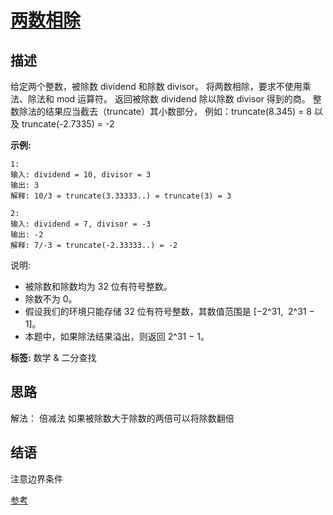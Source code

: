 # [ 两数相除 ][title]

## 描述
给定两个整数，被除数 dividend 和除数 divisor。
将两数相除，要求不使用乘法、除法和 mod 运算符。
返回被除数 dividend 除以除数 divisor 得到的商。
整数除法的结果应当截去（truncate）其小数部分，
例如：truncate(8.345) = 8 以及 truncate(-2.7335) = -2



**示例:**
```
1:
输入: dividend = 10, divisor = 3
输出: 3
解释: 10/3 = truncate(3.33333..) = truncate(3) = 3

2:
输入: dividend = 7, divisor = -3
输出: -2
解释: 7/-3 = truncate(-2.33333..) = -2

```

说明:
 + 被除数和除数均为 32 位有符号整数。
 + 除数不为 0。
 + 假设我们的环境只能存储 32 位有符号整数，其数值范围是 [−2^31,  2^31 − 1]。
 + 本题中，如果除法结果溢出，则返回 2^31 − 1。


**标签:**  数学 & 二分查找


## 思路
解法： 倍减法
   如果被除数大于除数的两倍可以将除数翻倍
    
## 结语
   注意边界条件
   
  [参考][reference]
     
[title]: https://leetcode-cn.com/problems/divide-two-integers/
[reference]: https://leetcode-cn.com/problems/divide-two-integers/submissions/